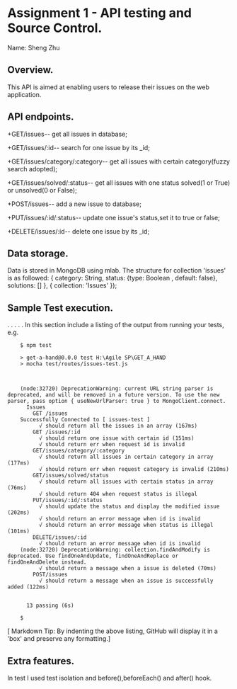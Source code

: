 # Assignment 1 - API testing and Source Control.

Name: Sheng Zhu

## Overview.

This API is aimed at enabling users to release their issues on the web application.

## API endpoints.

+GET/issues-- get all issues in database;

+GET/issues/:id-- search for one issue by its _id;

+GET/issues/category/:category-- get all issues with certain category(fuzzy search adopted);

+GET/issues/solved/:status-- get all issues with one status solved(1 or True) or unsolved(0 or False);

+POST/issues-- add a new issue to database;

+PUT/issues/:id/:status-- update one issue's status,set it to true or false;

+DELETE/issues/:id-- delete one issue by its _id;

## Data storage.
Data is stored in MongoDB using mlab.
The structure for collection 'issues' is as followed:
{
        category: String,
        status: {type: Boolean , default: false},
        solutions: []
 },
    { collection: 'Issues' });

## Sample Test execution.
. . . . . In this section include a listing of the output from running your tests, e.g.

        $ npm test

        > get-a-hand@0.0.0 test H:\Agile SP\GET_A_HAND
        > mocha test/routes/issues-test.js



        (node:32720) DeprecationWarning: current URL string parser is deprecated, and will be removed in a future version. To use the new parser, pass option { useNewUrlParser: true } to MongoClient.connect.
          Issues
            GET /issues
        Successfully Connected to [ issues-test ]
              √ should return all the issues in an array (167ms)
            GET /issues/:id
              √ should return one issue with certain id (151ms)
              √ should return err when request id is invalid
            GET/issues/category/:category
              √ should return all issues in certain category in array (177ms)
              √ should return err when request category is invalid (210ms)
            GET/issues/solved/status
              √ should return all issues with certain status in array (76ms)
              √ should return 404 when request status is illegal
            PUT/issues/:id/:status
              √ should update the status and display the modified issue (202ms)
              √ should return an error message when id is invalid
              √ should return an error message when status is illegal (101ms)
            DELETE/issues/:id
              √ should return an error message when id is invalid
        (node:32720) DeprecationWarning: collection.findAndModify is deprecated. Use findOneAndUpdate, findOneAndReplace or findOneAndDelete instead.
              √ should return a message when a issue is deleted (70ms)
            POST/issues
              √ should return a message when an issue is successfully added (122ms)


          13 passing (6s)

        $

[ Markdown Tip: By indenting the above listing, GitHub will display it in a 'box' and preserve any formatting.]

## Extra features.
In test I used test isolation and before(),beforeEach() and after() hook.
